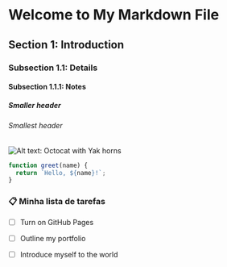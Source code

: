 # Welcome to My Markdown File

## Section 1: Introduction

### Subsection 1.1: Details

#### Subsection 1.1.1: Notes

##### Smaller header

###### Smallest header

![Alt text: Octocat with Yak horns](https://octodex.github.com/images/yaktocat.png)

```javascript
function greet(name) {
  return `Hello, ${name}!`;
}
```

### 📋 Minha lista de tarefas

- [ ] Turn on GitHub Pages
- [ ] Outline my portfolio
- [ ] Introduce myself to the world

